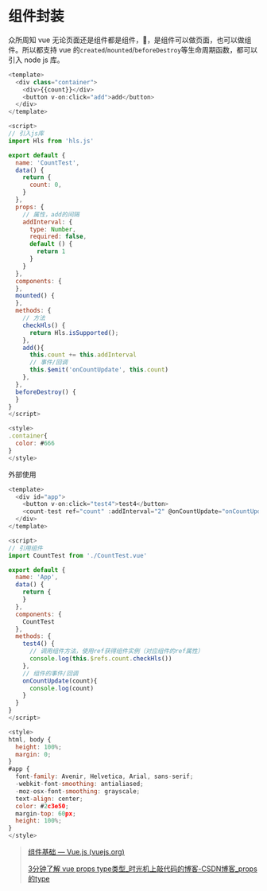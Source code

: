 # 组件封装

众所周知 vue 无论页面还是组件都是组件，:dog:，是组件可以做页面，也可以做组件。所以都支持 vue 的`created`/`mounted`/`beforeDestroy`等生命周期函数，都可以引入 node js 库。

```javascript
<template>
  <div class="container">
    <div>{{count}}</div>
    <button v-on:click="add">add</button>
  </div>
</template>

<script>
// 引入js库
import Hls from 'hls.js'

export default {
  name: 'CountTest',
  data() {
    return {
      count: 0,
    }
  },
  props: {
    // 属性，add的间隔
    addInterval: {
      type: Number,
      required: false,
      default () {
        return 1
      }
    }
  },
  components: {
  },
  mounted() {
  },
  methods: {
    // 方法
    checkHls() {
      return Hls.isSupported();
    },
    add(){
      this.count += this.addInterval
      // 事件/回调
      this.$emit('onCountUpdate', this.count)
    },
  },
  beforeDestroy() {
  }
}
</script>

<style>
.container{
  color: #666
}
</style>

```

外部使用

```javascript
<template>
  <div id="app">
    <button v-on:click="test4">test4</button>
    <count-test ref="count" :addInterval="2" @onCountUpdate="onCountUpdate"></count-test>
  </div>
</template>

<script>
// 引用组件
import CountTest from './CountTest.vue'

export default {
  name: 'App',
  data() {
    return {
    }
  },
  components: {
    CountTest
  },
  methods: {
    test4() {
      // 调用组件方法，使用ref获得组件实例（对应组件的ref属性）
      console.log(this.$refs.count.checkHls())
    },
    // 组件的事件/回调
    onCountUpdate(count){
      console.log(count)
    }
  }
}
</script>

<style>
html, body {
  height: 100%;
  margin: 0;
}
#app {
  font-family: Avenir, Helvetica, Arial, sans-serif;
  -webkit-font-smoothing: antialiased;
  -moz-osx-font-smoothing: grayscale;
  text-align: center;
  color: #2c3e50;
  margin-top: 60px;
  height: 100%;
}
</style>

```

> [组件基础 — Vue.js (vuejs.org)](https://v2.cn.vuejs.org/v2/guide/components.html)
>
> [3分钟了解 vue props type类型_时光机上敲代码的博客-CSDN博客_props的type](https://blog.csdn.net/web_ding/article/details/120655431)
